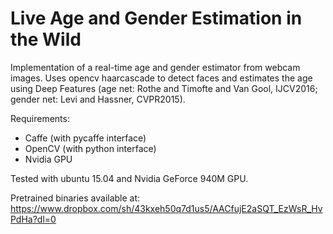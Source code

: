 Live Age and Gender Estimation in the Wild
===============================

Implementation of a real-time age and gender estimator from webcam images. Uses opencv haarcascade to detect faces and estimates the age using Deep Features (age net: Rothe and Timofte and Van Gool, IJCV2016; gender net: Levi and Hassner, CVPR2015).

Requirements:

* Caffe (with pycaffe interface)
* OpenCV (with python interface)
* Nvidia GPU

Tested with ubuntu 15.04 and Nvidia GeForce 940M GPU.

Pretrained binaries available at:
https://www.dropbox.com/sh/43kxeh50q7d1us5/AACfujE2aSQT_EzWsR_HvPdHa?dl=0
